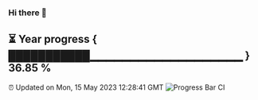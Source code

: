 ### Hi there 👋
⏳ Year progress { ███████████▁▁▁▁▁▁▁▁▁▁▁▁▁▁▁▁▁▁▁ } 36.85 %
---
⏰ Updated on Mon, 15 May 2023 12:28:41 GMT
![Progress Bar CI](https://github.com/liununu/liununu/workflows/Progress%20Bar%20CI/badge.svg)
